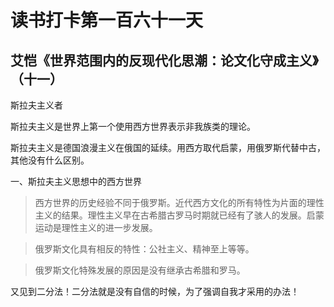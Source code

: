读书打卡第一百六十一天
===

艾恺《世界范围内的反现代化思潮：论文化守成主义》（十一）
---

斯拉夫主义者

斯拉夫主义是世界上第一个使用西方世界表示非我族类的理论。

斯拉夫主义是德国浪漫主义在俄国的延续。用西方取代启蒙，用俄罗斯代替中古，其他没有什么区别。

一、斯拉夫主义思想中的西方世界

> 西方世界的历史经验不同于俄罗斯。近代西方文化的所有特性为片面的理性主义的结果。理性主义早在古希腊古罗马时期就已经有了骇人的发展。启蒙运动是理性主义的进一步发展。

> 俄罗斯文化具有相反的特性：公社主义、精神至上等等。

> 俄罗斯文化特殊发展的原因是没有继承古希腊和罗马。

又见到二分法！二分法就是没有自信的时候，为了强调自我才采用的办法！